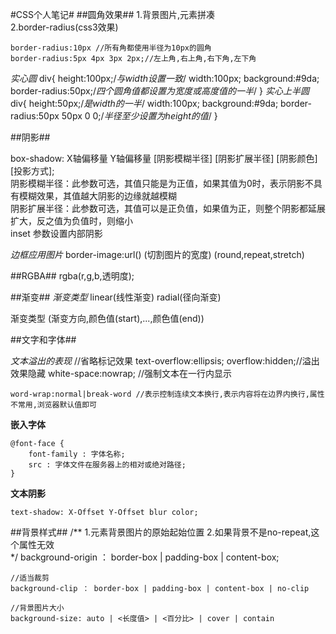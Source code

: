 #CSS个人笔记#
##圆角效果##
1.背景图片,元素拼凑  
2.border-radius(css3效果)  

	border-radius:10px //所有角都使用半径为10px的圆角
	border-radius:5px 4px 3px 2px;//左上角,右上角,右下角,左下角
*实心圆*
	div{
		height:100px;/*与width设置一致*/
		width:100px;
		background:#9da;
		border-radius:50px;/*四个圆角值都设置为宽度或高度值的一半*/
		} 
*实心上半圆*
	div{
		height:50px;/*是width的一半*/
		width:100px;
		background:#9da;
		border-radius:50px 50px 0 0;/*半径至少设置为height的值*/
		}	

##阴影##

box-shadow: X轴偏移量 Y轴偏移量 [阴影模糊半径] [阴影扩展半径] [阴影颜色] [投影方式];  
阴影模糊半径：此参数可选，其值只能是为正值，如果其值为0时，表示阴影不具有模糊效果，其值越大阴影的边缘就越模糊  
阴影扩展半径：此参数可选，其值可以是正负值，如果值为正，则整个阴影都延展扩大，反之值为负值时，则缩小  
inset 参数设置内部阴影  

*边框应用图片*
	border-image:url() (切割图片的宽度) (round,repeat,stretch)

##RGBA##
rgba(r,g,b,透明度);  

##渐变##
*渐变类型*
linear(线性渐变) radial(径向渐变)

渐变类型 (渐变方向,颜色值(start),...,颜色值(end))

##文字和字体##

*文本溢出的表现*
	//省略标记效果
	text-overflow:ellipsis; 
	overflow:hidden;//溢出效果隐藏 
	white-space:nowrap; //强制文本在一行内显示

	word-wrap:normal|break-word //表示控制连续文本换行,表示内容将在边界内换行,属性不常用,浏览器默认值即可

**嵌入字体**

	@font-face {
		font-family : 字体名称;
		src : 字体文件在服务器上的相对或绝对路径;
	}

**文本阴影**

	text-shadow: X-Offset Y-Offset blur color;

##背景样式##
	/**
	1.元素背景图片的原始起始位置
	2.如果背景不是no-repeat,这个属性无效	
	*/
	background-origin ： border-box | padding-box | content-box;

	//适当裁剪
	background-clip ： border-box | padding-box | content-box | no-clip
	
	//背景图片大小
	background-size: auto | <长度值> | <百分比> | cover | contain


